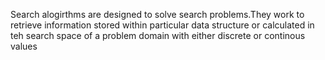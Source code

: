 Search alogirthms are designed to solve search problems.They work to retrieve information stored within particular data structure or calculated in teh search space of a problem domain with either discrete or continous values
